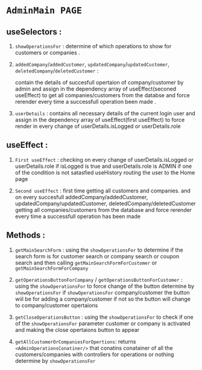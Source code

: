 # `AdminMain PAGE`

## useSelectors :

1. `showOperationsFor` : determine of which operations to show for customers or companies .

2. `addedCompany`/`addedCustomer`, `updatedCompany`/`updatedCustomer`,
   `deletedCompany`/`deletedCustomer` :

   contain the details of succesfull opertaion of company/customer by admin
   and assign in the dependency array of useEffect(seconed useEffect) to get all companies/customers
   from the databse and force rerender every time a successfull operation been made .

3. `userDetails` : contains all necessary details of the current login user
   and assign in the dependency array of useEffect(first useEffect) to force render in
   every change of userDetails.isLogged or userDetails.role

## useEffect :

1. `First useEffect` : checking on every change of userDetails.isLogged or userDetails.role
   if isLogged is true and userDetails.role is ADMIN if one of the condition
   is not satasfied useHistory routing the user to the Home page

2. `Second useEffect` : first time getting all customers and companies. and on every succesfull addedCompany/addedCustomer,
   updatedCompany/updatedCustomer, deletedCompany/deletedCustomer
   getting all companies/customers from the database
   and force rerender every time a successfull operation has been made

## Methods :

1. `getMainSearchForm` : using the `showOperationsFor` to determine if the search form is
   for customer search or company search or coupon search and then calling `getMainSearchFormForCustomer` or `getMainSearchFormForCompany`

2. `getOperationsButtonForCompany` / `getOperationsButtonForCustomer` :
   using the `showOperationsFor` to force change of the button
   determine by `showOperationsFor` if `showOperationsFor` company/customer
   the button wiil be for adding a company/customer
   if not so the button will change to company/customer opertaions

3. `getCloseOperationsButton` : using the `showOperationsFor` to check if one of the
   `showOperationsFor` parameter customer or company
   is activated and making the close opertaions
   button to appear

4. `getAllCustomerOrCompaniesForOpertions`:
   returns `<AdminOperationsConatiner/>` that conatins conatainer of
   all the customers/companies with controllers for operations or nothing determine by `showOperationsFor`
